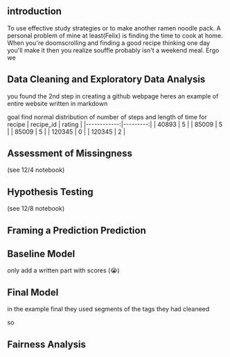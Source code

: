 ## introduction

To use effective study strategies or to make another ramen noodle pack.
A personal problem of mine at least(Felix) is finding the time to cook at home.
When you're doomscrolling and finding a good recipe thinking one day you'll make it
then you realize souffle probably isn't a weekend meal. Ergo we 


## Data Cleaning and Exploratory Data Analysis






you found the 2nd step in creating a github webpage
heres an example of entire website written in markdown

goal find normal distribution of number of steps and length of time for recipe
|   recipe_id |   rating |
|------------:|---------:|
|       40893 |        5 |
|       85009 |        5 |
|       85009 |        5 |
|      120345 |        0 |
|      120345 |        2 |




## Assessment of Missingness

(see 12/4 notebook)

## Hypothesis Testing


(see 12/8 notebook)

## Framing a Prediction Prediction


## Baseline Model
only add a written part with scores (😭)

## Final Model


in the example final they used segments of the tags they had cleaneed

so 

## Fairness Analysis


